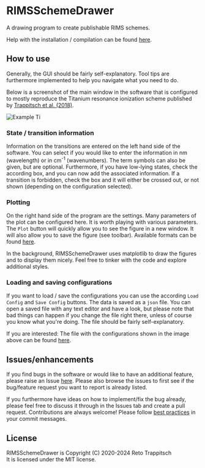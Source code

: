 # RIMSSchemeDrawer

A drawing program to create publishable RIMS schemes.  

Help with the installation / compilation can be found [here](INSTALLATION.md).


## How to use

Generally, the GUI should be fairly self-explanatory.
Tool tips are furthermore implemented to help you navigate what you need to do.

Below is a screenshot of the main window in the software
that is configured to mostly reproduce 
the Titanium resonance ionization scheme published by 
[Trappitsch et al. (2018)](https://doi.org/10.1039/C8JA00269J). 

![Example Ti](examples/screenshot_titanium.png)

### State / transition information

Information on the transitions are entered on the left hand side of the software.
You can select if you would like to enter the information in nm (wavelength)
or in cm<sup>-1</sup> (wavenumbers). 
The term symbols can also be given, but are optional. 
Furthermore, if you have low-lying states, 
check the according box, 
and you can now add the associated information.
If a transition is forbidden,
check the box and it will either be crossed out,
or not shown (depending on the configuration selected).

### Plotting

On the right hand side of the program are the settings.
Many parameters of the plot can be configured here. 
It is worth playing with various parameters. 
The `Plot` button will quickly allow you to see the figure in a new window. 
It will also allow you to save the figure (see toolbar).
Available formats can be found
[here](https://matplotlib.org/stable/api/_as_gen/matplotlib.pyplot.savefig.html).

In the background, RIMSSchemeDrawer uses matplotlib to draw the figures
and to display them nicely. 
Feel free to tinker with the code and explore additional styles.

### Loading and saving configurations

If you want to load / save the configurations
you can use the according `Load Config` and `Save Config` buttons. 
The data is saved as a `json` file. 
You can open a saved file with any text editor and have a look, 
but please note that bad things can happen 
if you change the file right there, 
unless of course you know what you're doing. 
The file should be fairly self-explanatory. 

If you are interested: 
The file with the configurations shown in the image above can be found [here](examples/example_titanium.json).


## Issues/enhancements

If you find bugs in the software or would like to have an additional feature, 
please raise an Issue [here](https://github.com/RIMS-Code/RIMSSchemeDrawer/issues).
Please also browse the issues to first see if the bug/feature request 
you want to report is already listed. 

If you furthermore have ideas on how to implement/fix the bug already, 
please feel free to discuss it through in the Issues tab 
and create a pull request. 
Contributions are always welcome!
Please follow [best practices](https://chris.beams.io/posts/git-commit/) in your commit messages.


## License

RIMSSchemeDrawer is Copyright (C) 2020-2024 Reto Trappitsch  
It is licensed under the MIT license.
